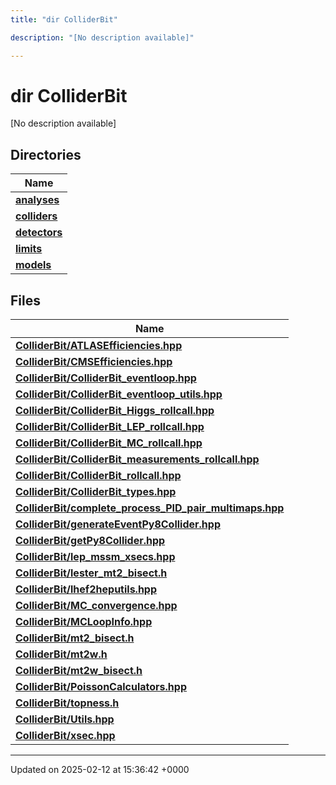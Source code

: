```yaml
---
title: "dir ColliderBit"

description: "[No description available]"

---
```


# dir ColliderBit

[No description available]

## Directories

| Name           |
| -------------- |
| **[analyses](/documentation/code/files/dir_262b43c519d43214d405683c7e3a8f39/#dir-analyses)**  |
| **[colliders](/documentation/code/files/dir_fd68025055671e0d2e19b14e75b158f3/#dir-colliders)**  |
| **[detectors](/documentation/code/files/dir_12b2d02957c73176617de2a81a1a001d/#dir-detectors)**  |
| **[limits](/documentation/code/files/dir_2fff4dab633ec20c000165c1106151f7/#dir-limits)**  |
| **[models](/documentation/code/files/dir_b2272b1f38710d84426e6269e8974172/#dir-models)**  |

## Files

| Name           |
| -------------- |
| **[ColliderBit/ATLASEfficiencies.hpp](/documentation/code/files/atlasefficiencies_8hpp/#file-colliderbit-atlasefficiencies-hpp)**  |
| **[ColliderBit/CMSEfficiencies.hpp](/documentation/code/files/cmsefficiencies_8hpp/#file-colliderbit-cmsefficiencies-hpp)**  |
| **[ColliderBit/ColliderBit_eventloop.hpp](/documentation/code/files/colliderbit__eventloop_8hpp/#file-colliderbit-colliderbit-eventloop-hpp)**  |
| **[ColliderBit/ColliderBit_eventloop_utils.hpp](/documentation/code/files/colliderbit__eventloop__utils_8hpp/#file-colliderbit-colliderbit-eventloop-utils-hpp)**  |
| **[ColliderBit/ColliderBit_Higgs_rollcall.hpp](/documentation/code/files/colliderbit__higgs__rollcall_8hpp/#file-colliderbit-colliderbit-higgs-rollcall-hpp)**  |
| **[ColliderBit/ColliderBit_LEP_rollcall.hpp](/documentation/code/files/colliderbit__lep__rollcall_8hpp/#file-colliderbit-colliderbit-lep-rollcall-hpp)**  |
| **[ColliderBit/ColliderBit_MC_rollcall.hpp](/documentation/code/files/colliderbit__mc__rollcall_8hpp/#file-colliderbit-colliderbit-mc-rollcall-hpp)**  |
| **[ColliderBit/ColliderBit_measurements_rollcall.hpp](/documentation/code/files/colliderbit__measurements__rollcall_8hpp/#file-colliderbit-colliderbit-measurements-rollcall-hpp)**  |
| **[ColliderBit/ColliderBit_rollcall.hpp](/documentation/code/files/colliderbit__rollcall_8hpp/#file-colliderbit-colliderbit-rollcall-hpp)**  |
| **[ColliderBit/ColliderBit_types.hpp](/documentation/code/files/colliderbit__types_8hpp/#file-colliderbit-colliderbit-types-hpp)**  |
| **[ColliderBit/complete_process_PID_pair_multimaps.hpp](/documentation/code/files/complete__process__pid__pair__multimaps_8hpp/#file-colliderbit-complete-process-pid-pair-multimaps-hpp)**  |
| **[ColliderBit/generateEventPy8Collider.hpp](/documentation/code/files/generateeventpy8collider_8hpp/#file-colliderbit-generateeventpy8collider-hpp)**  |
| **[ColliderBit/getPy8Collider.hpp](/documentation/code/files/getpy8collider_8hpp/#file-colliderbit-getpy8collider-hpp)**  |
| **[ColliderBit/lep_mssm_xsecs.hpp](/documentation/code/files/lep__mssm__xsecs_8hpp/#file-colliderbit-lep-mssm-xsecs-hpp)**  |
| **[ColliderBit/lester_mt2_bisect.h](/documentation/code/files/lester__mt2__bisect_8h/#file-colliderbit-lester-mt2-bisect-h)**  |
| **[ColliderBit/lhef2heputils.hpp](/documentation/code/files/lhef2heputils_8hpp/#file-colliderbit-lhef2heputils-hpp)**  |
| **[ColliderBit/MC_convergence.hpp](/documentation/code/files/mc__convergence_8hpp/#file-colliderbit-mc-convergence-hpp)**  |
| **[ColliderBit/MCLoopInfo.hpp](/documentation/code/files/mcloopinfo_8hpp/#file-colliderbit-mcloopinfo-hpp)**  |
| **[ColliderBit/mt2_bisect.h](/documentation/code/files/mt2__bisect_8h/#file-colliderbit-mt2-bisect-h)**  |
| **[ColliderBit/mt2w.h](/documentation/code/files/mt2w_8h/#file-colliderbit-mt2w-h)**  |
| **[ColliderBit/mt2w_bisect.h](/documentation/code/files/mt2w__bisect_8h/#file-colliderbit-mt2w-bisect-h)**  |
| **[ColliderBit/PoissonCalculators.hpp](/documentation/code/files/poissoncalculators_8hpp/#file-colliderbit-poissoncalculators-hpp)**  |
| **[ColliderBit/topness.h](/documentation/code/files/topness_8h/#file-colliderbit-topness-h)**  |
| **[ColliderBit/Utils.hpp](/documentation/code/files/utils_8hpp/#file-colliderbit-utils-hpp)**  |
| **[ColliderBit/xsec.hpp](/documentation/code/files/xsec_8hpp/#file-colliderbit-xsec-hpp)**  |






-------------------------------

Updated on 2025-02-12 at 15:36:42 +0000
